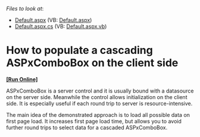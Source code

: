 <!-- default file list -->
*Files to look at*:

* [Default.aspx](./CS/WebSite/Default.aspx) (VB: [Default.aspx](./VB/WebSite/Default.aspx))
* [Default.aspx.cs](./CS/WebSite/Default.aspx.cs) (VB: [Default.aspx.vb](./VB/WebSite/Default.aspx.vb))
<!-- default file list end -->
# How to populate a cascading ASPxComboBox on the client side 
<!-- run online -->
**[[Run Online]](https://codecentral.devexpress.com/e3556/)**
<!-- run online end -->


<p>ASPxComboBox is a server control and it is usually bound with a datasource on the server side. Meanwhile the control allows initialization on the client side. It is especially useful if each round trip to server is resource-intensive.</p><p>The main idea of the demonstrated approach is to load all possible data on first page load. It increases first page load time, but allows you to avoid further round trips to select data for a cascaded ASPxComboBox.</p>

<br/>


